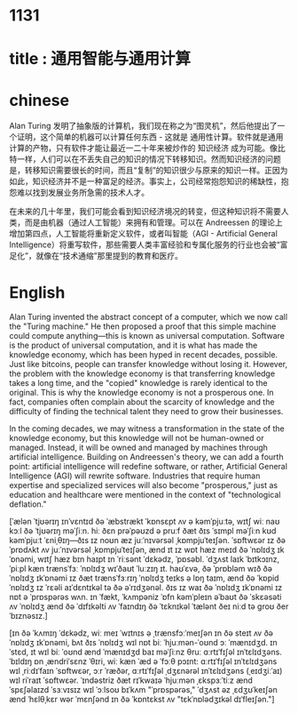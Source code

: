 # 1131

# title : 通用智能与通用计算
# chinese

Alan Turing 发明了抽象版的计算机，我们现在称之为“图灵机”，然后他提出了一个证明，这个简单的机器可以计算任何东西 - 这就是 通用性计算。软件就是通用计算的产物，只有软件才能让最近一二十年来被炒作的 知识经济 成为可能。像比特一样，人们可以在不丢失自己的知识的情况下转移知识。然而知识经济的问题是，转移知识需要很长的时间，而且“复制”的知识很少与原来的知识一样。正因为如此，知识经济并不是一种富足的经济。事实上，公司经常抱怨知识的稀缺性，抱怨难以找到发展业务所急需的技术人才。

在未来的几十年里，我们可能会看到知识经济境况的转变，但这种知识将不需要人类，而是由机器（通过人工智能）来拥有和管理。可以在 Andreessen 的理论上增加第四点，人工智能将重新定义软件，或者叫智能（AGI - Artificial General Intelligence）将重写软件，那些需要人类丰富经验和专属化服务的行业也会被“富足化”，就像在“技术通缩”那里提到的教育和医疗。

# English

Alan Turing invented the abstract concept of a computer, which we now call the "Turing machine." He then proposed a proof that this simple machine could compute anything—this is known as universal computation. Software is the product of universal computation, and it is what has made the knowledge economy, which has been hyped in recent decades, possible. Just like bitcoins, people can transfer knowledge without losing it. However, the problem with the knowledge economy is that transferring knowledge takes a long time, and the "copied" knowledge is rarely identical to the original. This is why the knowledge economy is not a prosperous one. In fact, companies often complain about the scarcity of knowledge and the difficulty of finding the technical talent they need to grow their businesses.

In the coming decades, we may witness a transformation in the state of the knowledge economy, but this knowledge will not be human-owned or managed. Instead, it will be owned and managed by machines through artificial intelligence. Building on Andreessen's theory, we can add a fourth point: artificial intelligence will redefine software, or rather, Artificial General Intelligence (AGI) will rewrite software. Industries that require human expertise and specialized services will also become "prosperous," just as education and healthcare were mentioned in the context of "technological deflation."

[ˈælən ˈtjʊərɪŋ ɪnˈvɛntɪd ðə ˈæbstrækt ˈkɒnsɛpt ʌv ə kəmˈpjuːtə, wɪtʃ wiː naʊ kɔːl ðə ˈtjʊərɪŋ məˈʃiːn. hiː ðɛn prəˈpəʊzd ə pruːf ðæt ðɪs ˈsɪmpl məˈʃiːn kʊd kəmˈpjuːt ˈɛniˌθɪŋ—ðɪs ɪz noʊn æz juːˈnɪvərsəl ˌkɒmpjuˈteɪʃən. ˈsɒftwɛər ɪz ðə ˈprɒdʌkt ʌv juːˈnɪvərsəl ˌkɒmpjuˈteɪʃən, ænd ɪt ɪz wɒt hæz meɪd ðə ˈnɒlɪdʒ ɪkˈɒnəmi, wɪtʃ hæz bɪn haɪpt ɪn ˈriːsənt ˈdɛkədz, ˈpɒsəbl. ˈdʒʌst laɪk ˈbɪtkɔɪnz, ˈpiːpl kæn trænsˈfɜː ˈnɒlɪdʒ wɪˈðaʊt ˈluːzɪŋ ɪt. haʊˈɛvə, ðə ˈprɒbləm wɪð ðə ˈnɒlɪdʒ ɪkˈɒnəmi ɪz ðæt trænsˈfɜːrɪŋ ˈnɒlɪdʒ teɪks ə lɒŋ taɪm, ænd ðə ˈkɒpid ˈnɒlɪdʒ ɪz ˈrɛəli aɪˈdɛntɪkəl tə ðə əˈrɪdʒənəl. ðɪs ɪz waɪ ðə ˈnɒlɪdʒ ɪkˈɒnəmi ɪz nɒt ə ˈprɒspərəs wʌn. ɪn ˈfækt, ˈkʌmpəniz ˈɒfn kəmˈpleɪn əˈbaʊt ðə ˈskɛəsəti ʌv ˈnɒlɪdʒ ænd ðə ˈdɪfɪkəlti ʌv ˈfaɪndɪŋ ðə ˈtɛknɪkəl ˈtælənt ðeɪ niːd tə ɡroʊ ðer ˈbɪznəsɪz.]

[ɪn ðə ˈkʌmɪŋ ˈdɛkədz, wiː meɪ ˈwɪtnɪs ə ˌtrænsfɔːˈmeɪʃən ɪn ðə steɪt ʌv ðə ˈnɒlɪdʒ ɪkˈɒnəmi, bʌt ðɪs ˈnɒlɪdʒ wɪl nɒt biː ˈhjuːmən-ˈoʊnd ɔː ˈmænɪdʒd. ɪnˈstɛd, ɪt wɪl biː ˈoʊnd ænd ˈmænɪdʒd baɪ məˈʃiːnz θruː ɑːrtɪˈfɪʃəl ɪnˈtɛlɪdʒəns. ˈbɪldɪŋ ɒn ˌændriˈsɛnz ˈθɪri, wiː kæn ˈæd ə ˈfɔːθ pɔɪnt: ɑːrtɪˈfɪʃəl ɪnˈtɛlɪdʒəns wɪl ˌriːdɪˈfaɪn ˈsɒftwɛər, ɔːr ˈræðər, ɑːrtɪˈfɪʃəl ˌdʒɛnərəl ɪnˈtɛlɪdʒəns (ˌeɪdʒiːˈaɪ) wɪl riˈraɪt ˈsɒftwɛər. ˈɪndəstriz ðæt rɪˈkwaɪə ˈhjuːmən ˌɛkspɜːˈtiːz ænd ˈspɛʃəlaɪzd ˈsɜːvɪsɪz wɪl ˈɔːlsoʊ bɪˈkʌm "ˈprɒspərəs," ˈdʒʌst əz ˌɛdʒʊˈkeɪʃən ænd ˈhɛlθˌkɛr wər ˈmɛnʃənd ɪn ðə ˈkɒntɛkst ʌv "tɛkˈnɒlədʒɪkəl dɪˈfleɪʃən."]